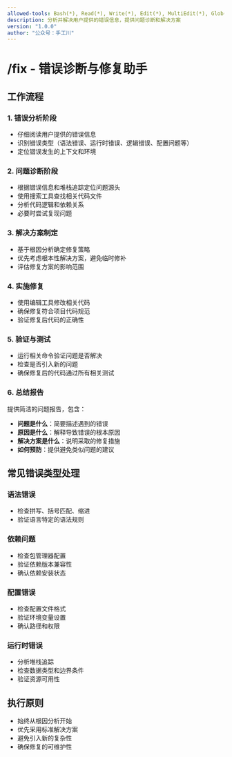 ```yaml
---
allowed-tools: Bash(*), Read(*), Write(*), Edit(*), MultiEdit(*), Glob(*), Grep(*), WebSearch(*), WebFetch(*), TodoWrite(*), Task(*)
description: 分析并解决用户提供的错误信息，提供问题诊断和解决方案
version: "1.0.0"
author: "公众号：手工川"
---
```


# /fix - 错误诊断与修复助手

## 工作流程

### 1. 错误分析阶段
- 仔细阅读用户提供的错误信息
- 识别错误类型（语法错误、运行时错误、逻辑错误、配置问题等）
- 定位错误发生的上下文和环境

### 2. 问题诊断阶段
- 根据错误信息和堆栈追踪定位问题源头
- 使用搜索工具查找相关代码文件
- 分析代码逻辑和依赖关系
- 必要时尝试复现问题

### 3. 解决方案制定
- 基于根因分析确定修复策略
- 优先考虑根本性解决方案，避免临时修补
- 评估修复方案的影响范围

### 4. 实施修复
- 使用编辑工具修改相关代码
- 确保修复符合项目代码规范
- 验证修复后代码的正确性

### 5. 验证与测试
- 运行相关命令验证问题是否解决
- 检查是否引入新的问题
- 确保修复后的代码通过所有相关测试

### 6. 总结报告
提供简洁的问题报告，包含：
- **问题是什么**：简要描述遇到的错误
- **原因是什么**：解释导致错误的根本原因
- **解决方案是什么**：说明采取的修复措施
- **如何预防**：提供避免类似问题的建议

## 常见错误类型处理

### 语法错误
- 检查拼写、括号匹配、缩进
- 验证语言特定的语法规则

### 依赖问题
- 检查包管理器配置
- 验证依赖版本兼容性
- 确认依赖安装状态

### 配置错误
- 检查配置文件格式
- 验证环境变量设置
- 确认路径和权限

### 运行时错误
- 分析堆栈追踪
- 检查数据类型和边界条件
- 验证资源可用性

## 执行原则
- 始终从根因分析开始
- 优先采用标准解决方案
- 避免引入新的复杂性
- 确保修复的可维护性